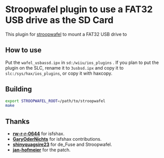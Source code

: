 # Stroopwafel plugin to use a FAT32 USB drive as the SD Card

This plugin for [stroopwafel](https://github.com/shinyquagsire23/stroopwafel) to mount a FAT32 USB drive to 
## How to use

Put the `wafel_usbassd.ipx` in `sd:/wiiu/ios_plugins` . If you plan to put the plugin on the SLC, rename it to `3usbsd.ipx` and copy it to `slc:/sys/hax/ios_plugins`, or copy it with haxcopy.

## Building

```bash
export STROOPWAFEL_ROOT=/path/to/stroopwafel
make
```

## Thanks

- [**rw-r-r-0644**](https://github.com/rw-r-r-0644) for isfshax.
- [**GaryOderNichts**](https://github.com/GaryOderNichts) for isfshax contributions.
- [**shinyquagsire23**](https://github.com/shinyquagsire23) for de_Fuse and Stroopwafel.
- [**jan-hofmeier**](https://github.com/jan-hofmeier) for the patch.
